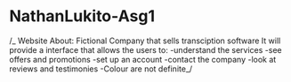 # NathanLukito-Asg1

/_ Website About: Fictional Company that sells transciption software
It will provide a interface that allows the users to:
-understand the services
-see offers and promotions
-set up an account
-contact the company
-look at reviews and testimonies
-Colour are not definite_/
